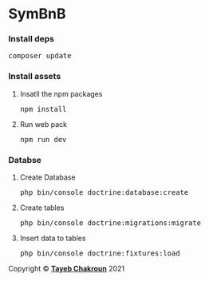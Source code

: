 # SymBnB

<h3>Install deps</h3>
<pre>composer update</pre>

<h3> Install assets </h3>
<ol>
  <li> Insatll the npm packages 
    <pre>npm install</pre>
  </li>
  <li> Run  web pack 
    <pre>npm run dev</pre>
  </li>
</ol>
<h3> Databse </h3>
<ol>
  <li> Create Database
    <pre>php bin/console doctrine:database:create</pre>
  </li>
  <li> Create tables
    <pre>php bin/console doctrine:migrations:migrate</pre>
  </li>
  <li> Insert data to tables
    <pre>php bin/console doctrine:fixtures:load</pre>
  </li> 
</ol>

 <p>Copyright © <strong><a href="https://github.com/TayChak/SymBnB/" target="_blank">Tayeb Chakroun</a></strong> 2021</p>
